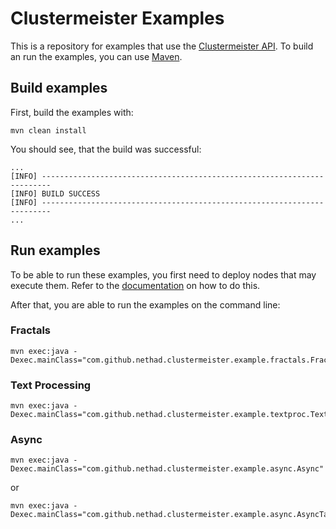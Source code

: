 # Clustermeister Examples

This is a repository for examples that use the [Clustermeister API](https://github.com/nethad/clustermeister/). To build an run the examples, you can use [Maven](http://maven.apache.org/).


## Build examples

First, build the examples with:

	mvn clean install

You should see, that the build was successful:

```
...
[INFO] ------------------------------------------------------------------------
[INFO] BUILD SUCCESS
[INFO] ------------------------------------------------------------------------
...
```

## Run examples

To be able to run these examples, you first need to deploy nodes that may execute them. Refer to the [documentation](https://github.com/nethad/clustermeister/wiki/) on how to do this.

After that, you are able to run the examples on the command line:

### Fractals

```
mvn exec:java -Dexec.mainClass="com.github.nethad.clustermeister.example.fractals.FractalsGUI"
```

### Text Processing

```
mvn exec:java -Dexec.mainClass="com.github.nethad.clustermeister.example.textproc.TextProcessing"
```

### Async

```
mvn exec:java -Dexec.mainClass="com.github.nethad.clustermeister.example.async.Async"
```

or 

```
mvn exec:java -Dexec.mainClass="com.github.nethad.clustermeister.example.async.AsyncTasks"
```
